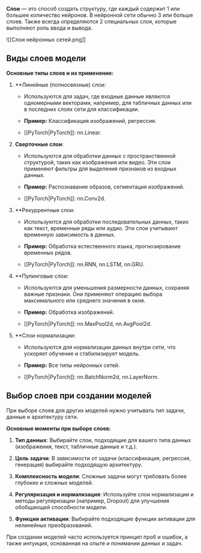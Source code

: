 **Слои** — это способ создать структуру, где каждый содержит 1 или большее количество нейронов. В нейронной сети обычно 3 или больше слоев. Также всегда определяются 2 специальных слоя, которые выполняют роль ввода и вывода.

![[Слои нейронных сетей.png]]

## Виды слоев модели

**Основные типы слоев и их применение:**

1. **Линейные (полносвязные) слои:

	- Используются для задач, где входные данные являются одномерными векторами, например, для табличных данных или в последних слоях сети для классификации.

	- **Пример:** Классификация изображений, регрессия.

	- [[PyTorch|PyTorch]]: nn.Linear.

2. **Сверточные слои**:

    - Используются для обработки данных с пространственной структурой, таких как изображения или видео. Эти слои применяют фильтры для выделения признаков из входных данных.

    - **Пример:** Распознавание образов, сегментация изображений.

	- [[PyTorch|PyTorch]]: nn.Conv2d.

3. **Рекуррентные слои:

    - Используются для обработки последовательных данных, таких как текст, временные ряды или аудио. Эти слои учитывают временную зависимость в данных.

    - **Пример:** Обработка естественного языка, прогнозирование временных рядов.

	- [[PyTorch|PyTorch]]: nn.RNN, nn.LSTM, nn.GRU.

4. **Пулинговые слои:

    - Используются для уменьшения размерности данных, сохраняя важные признаки. Они применяют операцию выбора максимального или среднего значения в окне.

    - **Пример:** Обработка изображений.

	- [[PyTorch|PyTorch]]: nn.MaxPool2d, nn.AvgPool2d.

5. **Слои нормализации:

    - Используются для нормализации данных внутри сети, что ускоряет обучение и стабилизирует модель.

    - **Пример:** Все типы нейронных сетей.

	- [[PyTorch|PyTorch]]: nn.BatchNorm2d, nn.LayerNorm.

## Выбор слоев при создании моделей

При выборе слоев для других моделей нужно учитывать тип задачи, данные и архитектуру сети.

**Основные моменты при выборе слоев:**

1. **Тип данных**: Выбирайте слои, подходящие для вашего типа данных (изображения, текст, табличные данные и т.д.).

2. **Цель задачи**: В зависимости от задачи (классификация, регрессия, генерация) выбирайте подходящую архитектуру.

3. **Комплексность модели**: Сложные задачи могут требовать более глубоких и сложных моделей.

4. **Регуляризация и нормализация**: Используйте слои нормализации и методы регуляризации (например, Dropout) для улучшения обобщающей способности модели.

5. **Функции активации**: Выбирайте подходящие функции активации для нелинейных преобразований.

При создании моделей часто используется принцип проб и ошибок, а также интуиция, основанная на опыте и понимании данных и задач.

